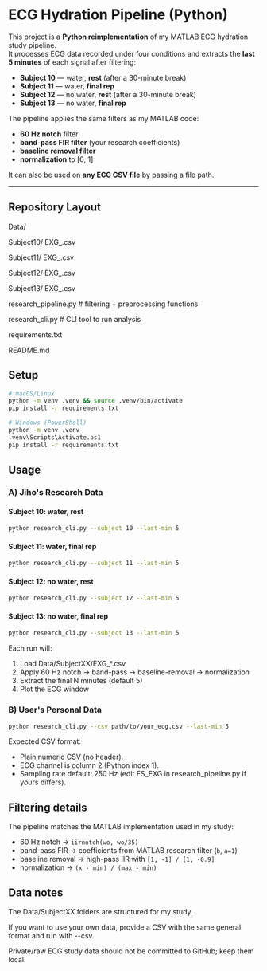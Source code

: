# ECG Hydration Pipeline (Python)

This project is a **Python reimplementation** of my MATLAB ECG hydration study pipeline.  
It processes ECG data recorded under four conditions and extracts the **last 5 minutes** of each signal after filtering:

- **Subject 10** — water, **rest** (after a 30-minute break)  
- **Subject 11** — water, **final rep**  
- **Subject 12** — no water, **rest** (after a 30-minute break)  
- **Subject 13** — no water, **final rep**

The pipeline applies the same filters as my MATLAB code:  
- **60 Hz notch** filter  
- **band-pass FIR filter** (your research coefficients)  
- **baseline removal filter**  
- **normalization** to [0, 1]  

It can also be used on **any ECG CSV file** by passing a file path.  

---

## Repository Layout

Data/

Subject10/ EXG_.csv

Subject11/ EXG_.csv

Subject12/ EXG_.csv

Subject13/ EXG_.csv

research_pipeline.py # filtering + preprocessing functions

research_cli.py # CLI tool to run analysis

requirements.txt

README.md

## Setup

```bash
# macOS/Linux
python -m venv .venv && source .venv/bin/activate
pip install -r requirements.txt

# Windows (PowerShell)
python -m venv .venv
.venv\Scripts\Activate.ps1
pip install -r requirements.txt
```

## Usage

### A) Jiho's Research Data
#### Subject 10: water, rest
```bash
python research_cli.py --subject 10 --last-min 5
```
#### Subject 11: water, final rep
```bash
python research_cli.py --subject 11 --last-min 5
```

#### Subject 12: no water, rest
```bash
python research_cli.py --subject 12 --last-min 5
```

#### Subject 13: no water, final rep
```bash
python research_cli.py --subject 13 --last-min 5
```

Each run will:

1. Load Data/SubjectXX/EXG_*.csv
2. Apply 60 Hz notch → band-pass → baseline-removal → normalization
3. Extract the final N minutes (default 5)
4. Plot the ECG window

### B) User's Personal Data
```bash
python research_cli.py --csv path/to/your_ecg.csv --last-min 5
```
Expected CSV format:

- Plain numeric CSV (no header).
- ECG channel is column 2 (Python index 1).
- Sampling rate default: 250 Hz (edit FS_EXG in research_pipeline.py if yours differs).

## Filtering details

The pipeline matches the MATLAB implementation used in my study:

- 60 Hz notch -> ```iirnotch(wo, wo/35)```
- band-pass FIR -> coefficients from MATLAB research filter (```b```, ```a=1```)
- baseline removal -> high-pass IIR with ```[1, -1] / [1, -0.9]```
- normalization -> ```(x - min) / (max - min)```

## Data notes

The Data/SubjectXX folders are structured for my study.

If you want to use your own data, provide a CSV with the same general format and run with --csv.

Private/raw ECG study data should not be committed to GitHub; keep them local.
